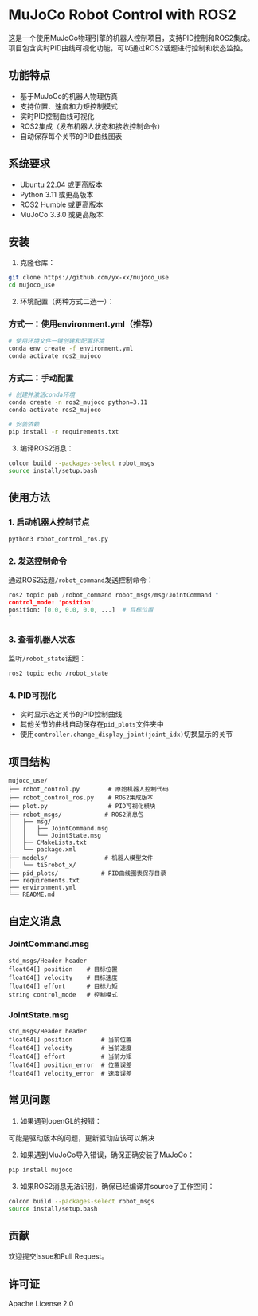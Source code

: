 # MuJoCo Robot Control with ROS2

这是一个使用MuJoCo物理引擎的机器人控制项目，支持PID控制和ROS2集成。项目包含实时PID曲线可视化功能，可以通过ROS2话题进行控制和状态监控。

## 功能特点

- 基于MuJoCo的机器人物理仿真
- 支持位置、速度和力矩控制模式
- 实时PID控制曲线可视化
- ROS2集成（发布机器人状态和接收控制命令）
- 自动保存每个关节的PID曲线图表

## 系统要求

- Ubuntu 22.04 或更高版本
- Python 3.11 或更高版本
- ROS2 Humble 或更高版本
- MuJoCo 3.3.0 或更高版本

## 安装

1. 克隆仓库：
```bash
git clone https://github.com/yx-xx/mujoco_use
cd mujoco_use
```

2. 环境配置（两种方式二选一）：

### 方式一：使用environment.yml（推荐）
```bash
# 使用环境文件一键创建和配置环境
conda env create -f environment.yml
conda activate ros2_mujoco
```

### 方式二：手动配置
```bash
# 创建并激活conda环境
conda create -n ros2_mujoco python=3.11
conda activate ros2_mujoco

# 安装依赖
pip install -r requirements.txt
```

3. 编译ROS2消息：
```bash
colcon build --packages-select robot_msgs
source install/setup.bash
```

## 使用方法

### 1. 启动机器人控制节点

```bash
python3 robot_control_ros.py
```

### 2. 发送控制命令

通过ROS2话题`/robot_command`发送控制命令：
```python
ros2 topic pub /robot_command robot_msgs/msg/JointCommand "
control_mode: 'position'
position: [0.0, 0.0, 0.0, ...]  # 目标位置
"
```

### 3. 查看机器人状态

监听`/robot_state`话题：
```bash
ros2 topic echo /robot_state
```

### 4. PID可视化

- 实时显示选定关节的PID控制曲线
- 其他关节的曲线自动保存在`pid_plots`文件夹中
- 使用`controller.change_display_joint(joint_idx)`切换显示的关节

## 项目结构

```
mujoco_use/
├── robot_control.py        # 原始机器人控制代码
├── robot_control_ros.py    # ROS2集成版本
├── plot.py                 # PID可视化模块
├── robot_msgs/            # ROS2消息包
│   ├── msg/
│   │   ├── JointCommand.msg
│   │   └── JointState.msg
│   ├── CMakeLists.txt
│   └── package.xml
├── models/                # 机器人模型文件
│   └── ti5robot_x/
├── pid_plots/            # PID曲线图表保存目录
├── requirements.txt
├── environment.yml
└── README.md
```

## 自定义消息

### JointCommand.msg
```
std_msgs/Header header
float64[] position    # 目标位置
float64[] velocity    # 目标速度
float64[] effort      # 目标力矩
string control_mode   # 控制模式
```

### JointState.msg
```
std_msgs/Header header
float64[] position        # 当前位置
float64[] velocity        # 当前速度
float64[] effort          # 当前力矩
float64[] position_error  # 位置误差
float64[] velocity_error  # 速度误差
```

## 常见问题

1. 如果遇到openGL的报错：

  可能是驱动版本的问题，更新驱动应该可以解决

2. 如果遇到MuJoCo导入错误，确保正确安装了MuJoCo：
```bash
pip install mujoco
```

3. 如果ROS2消息无法识别，确保已经编译并source了工作空间：
```bash
colcon build --packages-select robot_msgs
source install/setup.bash
```

## 贡献

欢迎提交Issue和Pull Request。

## 许可证

Apache License 2.0
